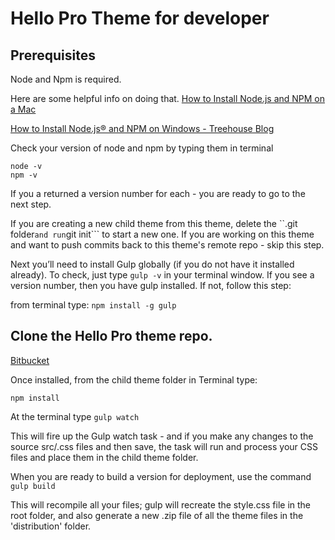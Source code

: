 # Hello Pro Theme for developer
## Prerequisites
Node and Npm is required.

Here are some helpful info on doing that.
[How to Install Node.js and NPM on a Mac](http://blog.teamtreehouse.com/install-node-js-npm-mac)

[How to Install Node.js® and NPM on Windows - Treehouse Blog](http://blog.teamtreehouse.com/install-node-js-npm-windows)

Check your version of node and npm by  typing them  in terminal

```
node -v
npm -v
```

If you a returned a version number for each - you are ready to go to the next step.

If you are creating a new child theme from this theme, delete the ``.git folder``` and run ```git init``` to start a new one. If you are working on this theme and want to push commits back to this theme's remote repo - skip this step.

Next you’ll need to install Gulp globally (if you do not have it installed already). To check, just type `gulp -v` in your terminal window. If you see a version number, then you have gulp installed. If not, follow this step:

from terminal type: `npm install -g gulp`

## Clone the Hello Pro theme repo.
[Bitbucket](https://bitbucket.org/brandid/hellopro3)

Once installed, from the child theme folder in Terminal type:

`npm install`

At the terminal type `gulp watch`

This will fire up the Gulp watch task - and if you make any changes to the source src/.css files and then save, the task will run and process your CSS files and place them in the child theme folder.

When you are ready to build a version for deployment, use the command `gulp build`

This will recompile all your files; gulp will recreate the style.css file in the root folder, and also generate a new .zip file of all the theme files in the 'distribution' folder.
